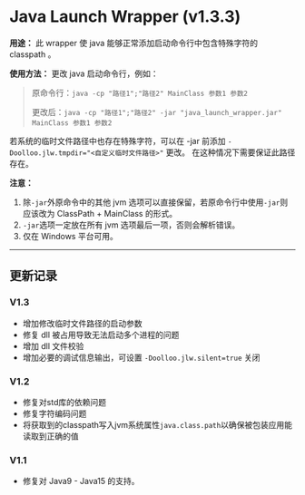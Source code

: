 # Java Launch Wrapper (v1.3.3)

**用途：** 此 wrapper 使 java 能够正常添加启动命令行中包含特殊字符的 classpath 。

**使用方法：** 更改 java 启动命令行，例如：

> 原命令行：`java -cp "路径1";"路径2" MainClass 参数1 参数2`
> 
> 更改后：`java -cp "路径1";"路径2" -jar "java_launch_wrapper.jar" MainClass 参数1 参数2`

若系统的临时文件路径中也存在特殊字符，可以在 -jar 前添加 `-Doolloo.jlw.tmpdir="<自定义临时文件路径>"` 更改。
在这种情况下需要保证此路径存在。

**注意：** 

1. 除`-jar`外原命令中的其他 jvm 选项可以直接保留，若原命令行中使用`-jar`则应该改为 ClassPath + MainClass 的形式。
2. `-jar`选项一定放在所有 jvm 选项最后一项，否则会解析错误。
3. 仅在 Windows 平台可用。

---

## 更新记录

### V1.3

- 增加修改临时文件路径的启动参数
- 修复 dll 被占用导致无法启动多个进程的问题
- 增加 dll 文件校验
- 增加必要的调试信息输出，可设置 `-Doolloo.jlw.silent=true` 关闭

### V1.2

- 修复对std库的依赖问题
- 修复字符编码问题
- 将获取到的classpath写入jvm系统属性`java.class.path`以确保被包装应用能读取到正确的值

### V1.1

- 修复对 Java9 - Java15 的支持。